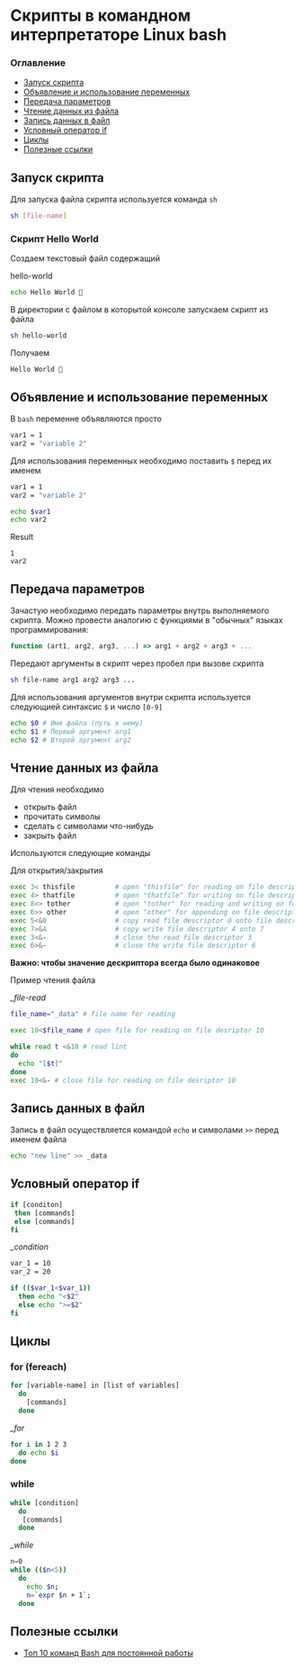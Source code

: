 # Скрипты в командном интерпретаторе Linux bash

### Оглавление

- [Запуск скрипта](#запуск-скрипта)
- [Объявление и использование переменных](#объявление-и-использование-переменных)
- [Передача параметров](#Передача-параметров)
- [Чтение данных из файла](#Чтение-данных-из-файла)
- [Запись данных в файл](#Запись-данных-в-файл)
- [Условный оператор if](#Условный-оператор-if)
- [Циклы](#Циклы)
- [Полезные ссылки](#Полезные-ссылки)


## Запуск скрипта

Для запуска файла скрипта используется команда `sh`

```sh
sh [file-name]
```

### Скрипт Hello World

Создаем текстовый файл содержащий

hello-world
```sh
echo Hello World 🖖
```

В директории с файлом в которытой консоле запускаем скрипт из файла

```sh
sh hello-world
```

Получаем

`Hello World 🖖`

## Объявление и использование переменных

В `bash` переменне объявляются просто

```sh
var1 = 1
var2 = "variable 2"
```

Для использования переменных необходимо поставить `$` перед их именем

```sh
var1 = 1
var2 = "variable 2"

echo $var1
echo var2
```

Result

```
1
var2
```

## Передача параметров

Зачастую необходимо передать параметры внутрь выполняемого скрипта. 
Можно провести аналогию с функциями в "обычных" языках программирования:

```js
function (art1, arg2, arg3, ...) => arg1 + arg2 + arg3 + ...
```

Передают аргументы в скрипт через пробел при вызове скрипта

```sh
sh file-name arg1 arg2 arg3 ...
```

Для использования аргументов внутри скрипта используется следующией синтаксис `$` и число `[0-9]`

```sh
echo $0 # Имя файла (путь к нему)
echo $1 # Первый аргумент arg1
echo $2 # Второй аргумент arg2
```

## Чтение данных из файла

Для чтения необходимо

- открыть файл
- прочитать символы
- сделать с символами что-нибудь
- закрыть файл

Используются следующие команды

Для открытия/закрытия

```sh
exec 3< thisfile          # open "thisfile" for reading on file descriptor 3
exec 4> thatfile          # open "thatfile" for writing on file descriptor 4
exec 8<> tother           # open "tother" for reading and writing on fd 8
exec 6>> other            # open "other" for appending on file descriptor 6
exec 5<&0                 # copy read file descriptor 0 onto file descriptor 5
exec 7>&4                 # copy write file descriptor 4 onto 7
exec 3<&-                 # close the read file descriptor 3
exec 6>&-                 # close the write file descriptor 6
```

**Важно: чтобы значение дескриптора всегда было одинаковое**

Пример чтения файла

*_file-read*
```sh
file_name="_data" # file name for reading

exec 10<$file_name # open file for reading on file desriptor 10

while read t <&10 # read lint
do
  echo "[$t]"
done
exec 10<&- # close file for reading on file desriptor 10
```

## Запись данных в файл

Запись в файл осуществляется командой `echo` и символами `>>` перед именем файла

```sh
echo "new line" >> _data
```

## Условный оператор if

```sh
if [conditon]
 then [commands]
 else [commands]
fi
```


*_condition*
```sh
var_1 = 10
var_2 = 20

if (($var_1<$var_1))
  then echo "<$2"
  else echo ">=$2"
fi
```

## Циклы

### for (fereach)

```sh
for [variable-name] in [list of variables]
  do
    [commands]
  done
```

*_for*
```sh
for i in 1 2 3
  do echo $i
done
```

### while

```sh
while [condition]
  do
   [commands]
  done
```

*_while*

```sh
n=0
while (($n<5))
  do
    echo $n;
    n=`expr $n + 1`;
  done
```

## Полезные ссылки

- [Топ 10 команд Bash для постоянной работы](https://medium.com/the-code-review/top-10-bash-file-system-commands-you-cant-live-without-4cd937bd7df1)
